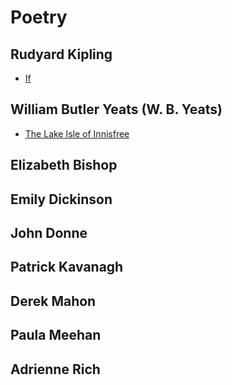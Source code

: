 # Poetry
## Rudyard Kipling
- [If](if.md)
## William Butler Yeats (W. B. Yeats)
- [The Lake Isle of Innisfree](the-lake-isle-of-innisfree.md)
## Elizabeth Bishop
## Emily Dickinson
## John Donne
## Patrick Kavanagh
## Derek Mahon
## Paula Meehan
## Adrienne Rich
<!--Where to find poems: [https://www.poetryfoundation.org/](https://www.poetryfoundation.org/)-->